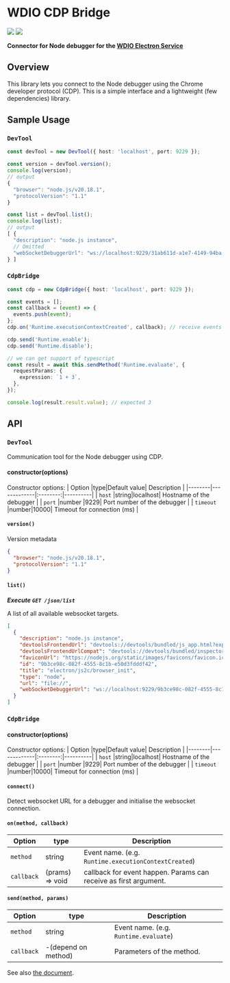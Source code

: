 # WDIO CDP Bridge

<a href="https://www.npmjs.com/package/@wdio/cdpーbridge" alt="NPM Version">
  <img src="https://img.shields.io/npm/v/@wdio/cdpーbridge" /></a>
<a href="https://www.npmjs.com/package/@wdio/cdpーbridge" alt="NPM Downloads">
  <img src="https://img.shields.io/npm/dw/@wdio/cdpーbridge" /></a>

<br />

**Connector for Node debugger for the [WDIO Electron Service](https://github.com/webdriverio-community/wdio-electron-service)**

## Overview

This library lets you connect to the Node debugger using the Chrome developer protocol (CDP).
This is a simple interface and a lightweight (few dependencies) library.

## Sample Usage

### `DevTool`

```ts
const devTool = new DevTool({ host: 'localhost', port: 9229 });

const version = devTool.version();
console.log(version);
// output
{
  "browser": "node.js/v20.18.1",
  "protocolVersion": "1.1"
}

const list = devTool.list();
console.log(list);
// output
[ {
  "description": "node.js instance",
  // Omitted
  "webSocketDebuggerUrl": "ws://localhost:9229/31ab611d-a1e7-4149-94ba-ba55f6092d92"
} ]
```

### `CdpBridge`

```ts
const cdp = new CdpBridge({ host: 'localhost', port: 9229 });

const events = [];
const callback = (event) => {
  events.push(event);
};
cdp.on('Runtime.executionContextCreated', callback); // receive events

cdp.send('Runtime.enable');
cdp.send('Runtime.disable');

// we can get support of typescript
const result = await this.sendMethod('Runtime.evaluate', {
  requestParams: {
    expression: `1 + 3`,
  },
});

console.log(result.result.value); // expected 3
```

## API

### `DevTool`

Communication tool for the Node debugger using CDP.

#### constructor(options)

Constructor options:
| Option |type|Default value| Description |
|--------|-------------|:--------:|----------|
| `host` |string|localhost| Hostname of the debugger |
| `port` |number |9229| Port number of the debugger |
| `timeout` |number|10000| Timeout for connection (ms) |

#### `version()`

Version metadata

```json
{
  "browser": "node.js/v20.18.1",
  "protocolVersion": "1.1"
}
```

#### `list()`

**_Execute `GET /json/list`_**

A list of all available websocket targets.

```json
[
  {
    "description": "node.js instance",
    "devtoolsFrontendUrl": "devtools://devtools/bundled/js_app.html?experiments=true&v8only=true&ws=localhost:9229/9b3ce98c-082f-4555-8c1b-e50d3fdddf42",
    "devtoolsFrontendUrlCompat": "devtools://devtools/bundled/inspector.html?experiments=true&v8only=true&ws=localhost:9229/9b3ce98c-082f-4555-8c1b-e50d3fdddf42",
    "faviconUrl": "https://nodejs.org/static/images/favicons/favicon.ico",
    "id": "9b3ce98c-082f-4555-8c1b-e50d3fdddf42",
    "title": "electron/js2c/browser_init",
    "type": "node",
    "url": "file://",
    "webSocketDebuggerUrl": "ws://localhost:9229/9b3ce98c-082f-4555-8c1b-e50d3fdddf42"
  }
]
```

### `CdpBridge`

#### constructor(options)

Constructor options:
| Option |type|Default value| Description |
|--------|-------------|:--------:|----------|
| `host` |string|localhost| Hostname of the debugger |
| `port` |number |9229| Port number of the debugger |
| `timeout` |number|10000| Timeout for connection (ms) |

#### `connect()`

Detect websocket URL for a debugger and initialise the websocket connection.

#### `on(method, callback)`

| Option     | type            | Description                                                      |
| ---------- | --------------- | ---------------------------------------------------------------- |
| `method`   | string          | Event name. (e.g. `Runtime.executionContextCreated`)             |
| `callback` | (prams) => void | callback for event happen. Params can receive as first argument. |

#### `send(method, params)`

| Option     | type                | Description                           |
| ---------- | ------------------- | ------------------------------------- |
| `method`   | string              | Event name. (e.g. `Runtime.evaluate`) |
| `callback` | -(depend on method) | Parameters of the method.             |

See also [the document](https://chromedevtools.github.io/devtools-protocol/).
